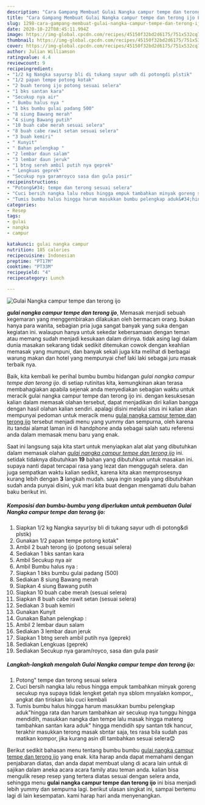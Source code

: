 ```yaml
---
description: "Cara Gampang Membuat Gulai Nangka campur tempe dan terong ijo Lezat"
title: "Cara Gampang Membuat Gulai Nangka campur tempe dan terong ijo Lezat"
slug: 1298-cara-gampang-membuat-gulai-nangka-campur-tempe-dan-terong-ijo-lezat
date: 2020-10-22T08:45:11.994Z
image: https://img-global.cpcdn.com/recipes/45150f32bd2d6175/751x532cq70/gulai-nangka-campur-tempe-dan-terong-ijo-foto-resep-utama.jpg
thumbnail: https://img-global.cpcdn.com/recipes/45150f32bd2d6175/751x532cq70/gulai-nangka-campur-tempe-dan-terong-ijo-foto-resep-utama.jpg
cover: https://img-global.cpcdn.com/recipes/45150f32bd2d6175/751x532cq70/gulai-nangka-campur-tempe-dan-terong-ijo-foto-resep-utama.jpg
author: Julian Williamson
ratingvalue: 4.4
reviewcount: 9
recipeingredient:
- "1/2 kg Nangka sayursy bli di tukang sayur udh di potongdi plstik"
- "1/2 papan tempe potong kotak"
- "2 buah terong ijo potong sesuai selera"
- "1 bks santan kara"
- "Secukup nya air"
- " Bumbu halus nya "
- "1 bks bumbu gulai padang 500"
- "8 siung Bawang merah"
- "4 siung Bawang putih"
- "10 buah cabe merah sesuai selera"
- "8 buah cabe rawit setan sesuai selera"
- "3 buah kemiri"
- " Kunyit"
- " Bahan pelengkap "
- "2 lembar daun salam"
- "3 lembar daun jeruk"
- "1 btng sereh ambil putih nya geprek"
- " Lengkuas geprek"
- "Secukup nya garamroyco sasa dan gula pasir"
recipeinstructions:
- "Potong&#34; tempe dan terong sesuai selera"
- "Cuci bersih nangka lalu rebus hingga empuk tambahkan minyak goreng secukup nya supaya tidak lengket getah nya sblom mnyalakn kompor,, angkat dan tiriskan lalu cuci kembali"
- "Tumis bumbu halus hingga harum masukkan bumbu pelengkap aduk&#34;hingga rata dan harum tambahkan air secukup nya tunggu hingga mendidih, masukkan nangka dan tempe lalu masak hingga mateng tambahkan santan kara aduk&#34; hingga mendidih spy santan tdk hancur, terakhir masukkan terong masak sbntar saja, tes rasa bila sudah pas matikan kompor, jika kurang asin dll tambahkan sesuai selera😊"
categories:
- Resep
tags:
- gulai
- nangka
- campur

katakunci: gulai nangka campur 
nutrition: 185 calories
recipecuisine: Indonesian
preptime: "PT17M"
cooktime: "PT33M"
recipeyield: "4"
recipecategory: Lunch

---
```



![Gulai Nangka campur tempe dan terong ijo](https://img-global.cpcdn.com/recipes/45150f32bd2d6175/751x532cq70/gulai-nangka-campur-tempe-dan-terong-ijo-foto-resep-utama.jpg)

<b><i>gulai nangka campur tempe dan terong ijo</i></b>, Memasak menjadi sebuah kegemaran yang menggembirakan dilakukan oleh bermacam orang. bukan hanya para wanita, sebagian pria juga sangat banyak yang suka dengan kegiatan ini. walaupun hanya untuk sekedar kebersamaan dengan teman atau memang sudah menjadi kesukaan dalam dirinya. tidak asing lagi dalam dunia masakan sekarang tidak sedikit ditemukan cowok dengan keahlian memasak yang mumpuni, dan banyak sekali juga kita melihat di berbagai warung makan dan hotel yang mempunyai chef laki laki sebagai juru masak terbaik nya.



Baik, kita kembali ke perihal bumbu bumbu hidangan <i>gulai nangka campur tempe dan terong ijo</i>. di setiap rutinitas kita, kemungkinan akan terasa membahagiakan apabila sejenak anda menyediakan sebagian waktu untuk meracik gulai nangka campur tempe dan terong ijo ini. dengan kesuksesan kalian dalam memasak olahan tersebut, dapat menjadikan diri kalian bangga dengan hasil olahan kalian sendiri. apalagi disini melalui situs ini kalian akan mempunyai pedoman untuk meracik menu <u>gulai nangka campur tempe dan terong ijo</u> tersebut menjadi menu yang yummy dan sempurna, oleh karena itu tandai alamat laman ini di handphone anda sebagai salah satu referensi anda dalam memasak menu baru yang enak.


Saat ini langsung saja kita start untuk menyiapkan alat alat yang dibutuhkan dalam memasak olahan <u><i>gulai nangka campur tempe dan terong ijo</i></u> ini. setidak tidaknya dibutuhkan <b>19</b> bahan yang dibutuhkan untuk masakan ini. supaya nanti dapat tercapai rasa yang lezat dan menggugah selera. dan juga sempatkan waktu kalian sedikit, karena kita akan memprosesnya kurang lebih dengan <b>3</b> langkah mudah. saya ingin segala yang dibutuhkan sudah anda punyai disini, yuk mari kita buat dengan mengamati dulu bahan baku berikut ini.

<!--inarticleads1-->

##### Komposisi dan bumbu-bumbu yang diperlukan untuk pembuatan Gulai Nangka campur tempe dan terong ijo:

1. Siapkan 1/2 kg Nangka sayur(sy bli di tukang sayur udh di potong&amp;di plstik)
1. Gunakan 1/2 papan tempe potong kotak&#34;
1. Ambil 2 buah terong ijo (potong sesuai selera)
1. Sediakan 1 bks santan kara
1. Ambil Secukup nya air
1. Ambil  Bumbu halus nya :
1. Siapkan 1 bks bumbu gulai padang (500)
1. Sediakan 8 siung Bawang merah
1. Siapkan 4 siung Bawang putih
1. Siapkan 10 buah cabe merah (sesuai selera)
1. Siapkan 8 buah cabe rawit setan (sesuai selera)
1. Sediakan 3 buah kemiri
1. Gunakan  Kunyit
1. Gunakan  Bahan pelengkap :
1. Ambil 2 lembar daun salam
1. Sediakan 3 lembar daun jeruk
1. Siapkan 1 btng sereh ambil putih nya (geprek)
1. Sediakan  Lengkuas (geprek)
1. Sediakan Secukup nya garam/royco, sasa dan gula pasir




<!--inarticleads2-->

##### Langkah-langkah mengolah Gulai Nangka campur tempe dan terong ijo:

1. Potong&#34; tempe dan terong sesuai selera
1. Cuci bersih nangka lalu rebus hingga empuk tambahkan minyak goreng secukup nya supaya tidak lengket getah nya sblom mnyalakn kompor,, angkat dan tiriskan lalu cuci kembali
1. Tumis bumbu halus hingga harum masukkan bumbu pelengkap aduk&#34;hingga rata dan harum tambahkan air secukup nya tunggu hingga mendidih, masukkan nangka dan tempe lalu masak hingga mateng tambahkan santan kara aduk&#34; hingga mendidih spy santan tdk hancur, terakhir masukkan terong masak sbntar saja, tes rasa bila sudah pas matikan kompor, jika kurang asin dll tambahkan sesuai selera😊




Berikut sedikit bahasan menu tentang bumbu bumbu <u>gulai nangka campur tempe dan terong ijo</u> yang enak. kita harap anda dapat memahami dengan penjabaran diatas, dan anda dapat membuat ulang di acara lain untuk di sajikan dalam aneka acara acara family atau teman anda. kalian bisa mengulik resep resep yang tertera diatas sesuai dengan selera anda, sehingga menu <b>gulai nangka campur tempe dan terong ijo</b> ini bisa menjadi lebih yummy dan sempurna lagi. berikut ulasan singkat ini, sampai bertemu lagi di lain kesempatan. kami harap hari anda menyenangkan.
